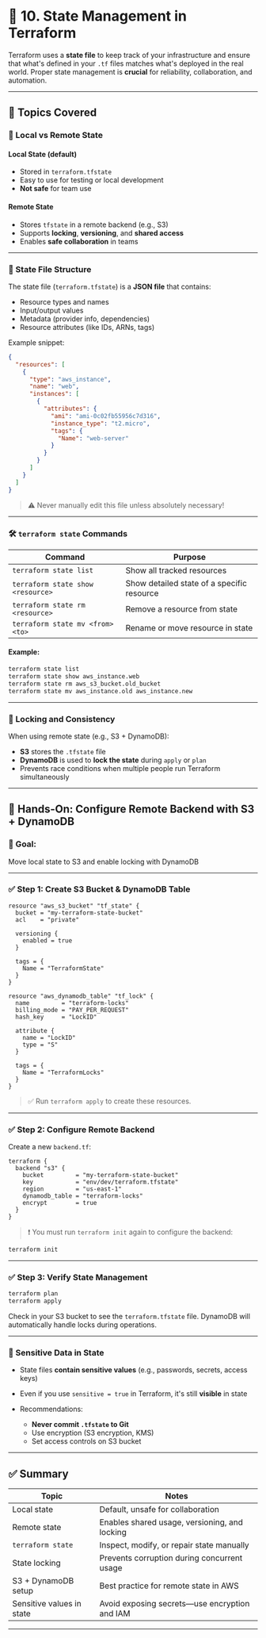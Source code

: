 # 🔐 10. State Management in Terraform

Terraform uses a **state file** to keep track of your infrastructure and ensure that what's defined in your `.tf` files matches what's deployed in the real world. Proper state management is **crucial** for reliability, collaboration, and automation.

---

## 🧠 Topics Covered

### 📍 Local vs Remote State

#### Local State (default)

- Stored in `terraform.tfstate`
- Easy to use for testing or local development
- **Not safe** for team use

#### Remote State

- Stores `tfstate` in a remote backend (e.g., S3)
- Supports **locking**, **versioning**, and **shared access**
- Enables **safe collaboration** in teams

---

### 📁 State File Structure

The state file (`terraform.tfstate`) is a **JSON file** that contains:

- Resource types and names
- Input/output values
- Metadata (provider info, dependencies)
- Resource attributes (like IDs, ARNs, tags)

Example snippet:

```json
{
  "resources": [
    {
      "type": "aws_instance",
      "name": "web",
      "instances": [
        {
          "attributes": {
            "ami": "ami-0c02fb55956c7d316",
            "instance_type": "t2.micro",
            "tags": {
              "Name": "web-server"
            }
          }
        }
      ]
    }
  ]
}
```

> ⚠️ Never manually edit this file unless absolutely necessary!

---

### 🛠️ `terraform state` Commands

| Command                           | Purpose                                    |
| --------------------------------- | ------------------------------------------ |
| `terraform state list`            | Show all tracked resources                 |
| `terraform state show <resource>` | Show detailed state of a specific resource |
| `terraform state rm <resource>`   | Remove a resource from state               |
| `terraform state mv <from> <to>`  | Rename or move resource in state           |

#### Example:

```bash
terraform state list
terraform state show aws_instance.web
terraform state rm aws_s3_bucket.old_bucket
terraform state mv aws_instance.old aws_instance.new
```

---

### 🔐 Locking and Consistency

When using remote state (e.g., S3 + DynamoDB):

- **S3** stores the `.tfstate` file
- **DynamoDB** is used to **lock the state** during `apply` or `plan`
- Prevents race conditions when multiple people run Terraform simultaneously

---

## 🧪 Hands-On: Configure Remote Backend with S3 + DynamoDB

### 🎯 Goal:

Move local state to S3 and enable locking with DynamoDB

---

### ✅ Step 1: Create S3 Bucket & DynamoDB Table

```hcl
resource "aws_s3_bucket" "tf_state" {
  bucket = "my-terraform-state-bucket"
  acl    = "private"

  versioning {
    enabled = true
  }

  tags = {
    Name = "TerraformState"
  }
}

resource "aws_dynamodb_table" "tf_lock" {
  name         = "terraform-locks"
  billing_mode = "PAY_PER_REQUEST"
  hash_key     = "LockID"

  attribute {
    name = "LockID"
    type = "S"
  }

  tags = {
    Name = "TerraformLocks"
  }
}
```

> ✅ Run `terraform apply` to create these resources.

---

### ✅ Step 2: Configure Remote Backend

Create a new `backend.tf`:

```hcl
terraform {
  backend "s3" {
    bucket         = "my-terraform-state-bucket"
    key            = "env/dev/terraform.tfstate"
    region         = "us-east-1"
    dynamodb_table = "terraform-locks"
    encrypt        = true
  }
}
```

> ❗ You must run `terraform init` again to configure the backend:

```bash
terraform init
```

---

### ✅ Step 3: Verify State Management

```bash
terraform plan
terraform apply
```

Check in your S3 bucket to see the `terraform.tfstate` file. DynamoDB will automatically handle locks during operations.

---

### 🔐 Sensitive Data in State

- State files **contain sensitive values** (e.g., passwords, secrets, access keys)
- Even if you use `sensitive = true` in Terraform, it's still **visible** in state
- Recommendations:

  - **Never commit `.tfstate` to Git**
  - Use encryption (S3 encryption, KMS)
  - Set access controls on S3 bucket

---

## ✅ Summary

| Topic                     | Notes                                         |
| ------------------------- | --------------------------------------------- |
| Local state               | Default, unsafe for collaboration             |
| Remote state              | Enables shared usage, versioning, and locking |
| `terraform state`         | Inspect, modify, or repair state manually     |
| State locking             | Prevents corruption during concurrent usage   |
| S3 + DynamoDB setup       | Best practice for remote state in AWS         |
| Sensitive values in state | Avoid exposing secrets—use encryption and IAM |

---
